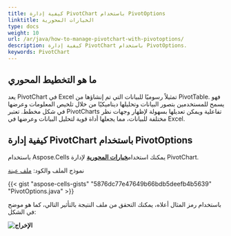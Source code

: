```yaml
---
title: كيفية إدارة PivotChart باستخدام PivotOptions
linktitle: الخيارات المحورية
type: docs
weight: 10
url: /ar/java/how-to-manage-pivotchart-with-pivotoptions/
description: كيفية إدارة PivotChart باستخدام PivotOptions.
keywords: PivotChart
---
```

##  ما هو التخطيط المحوري

يعد PivotChart في Excel تمثيلاً رسوميًا للبيانات التي تم إنشاؤها من PivotTable. فهو يسمح للمستخدمين بتصور البيانات وتحليلها ديناميكيًا من خلال تلخيص المعلومات وعرضها في شكل مخطط. تعتبر PivotCharts تفاعلية ويمكن تعديلها بسهولة لإظهار وجهات نظر مختلفة للبيانات، مما يجعلها أداة قوية لتحليل البيانات وعرضها في Excel.

##  كيفية إدارة PivotChart باستخدام PivotOptions

 باستخدام Aspose.Cells يمكنك استخدام[**خيارات المحورية**](https://reference.aspose.com/cells/java/com.aspose.cells/pivotoptions/) لإدارة PivotChart.

نموذج الملف والكود:
[ملف عينة](Sample.xlsx)

{{< gist "aspose-cells-gists" "5876dc77e47649b66bdb5deefb4b5639" "PivotOptions.java" >}}

باستخدام رمز المثال أعلاه، يمكنك التحقق من ملف النتيجة بالتأثير التالي، كما هو موضح في الشكل:

**![الإخراج](Output.png)**
